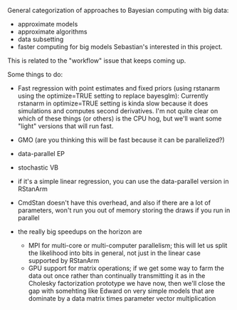 General categorization of approaches to Bayesian computing with big data:
- approximate models
- approximate algorithms
- data subsetting
- faster computing for big models
Sebastian's interested in this project.

This is related to the "workflow" issue that keeps coming up.

Some things to do:

- Fast regression with point estimates and fixed priors (using rstanarm using the optimize=TRUE setting to replace bayesglm):  Currently rstanarm in optimize=TRUE setting is kinda slow because it does simulations and computes second derivatives.  I'm not quite clear on which of these things (or others) is the CPU hog, but we'll want some "light" versions that will run fast.

- GMO (are you thinking this will be fast because it can be parallelized?)

- data-parallel EP

- stochastic VB

- if it's a simple linear regression, you can use the data-parallel version in RStanArm

- CmdStan doesn't have this overhead, and also if there are a lot of parameters, won't run you out of memory storing the draws if you run in parallel

- the really big speedups on the horizon are
    - MPI for multi-core or multi-computer parallelism;  this will let us split the likelihood into bits in general, not just in the linear case supported by RStanArm
    - GPU support for matrix operations;  if we get some way to farm the data out once rather than continually transmitting it as in the Cholesky factorization prototype we have now, then we'll close the gap with somehting like Edward on very simple models that are dominate by a data matrix times parameter vector multiplication
